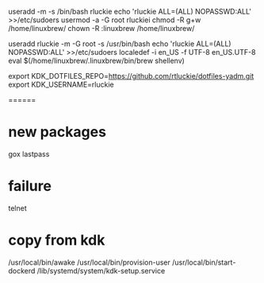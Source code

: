 useradd -m -s /bin/bash rluckie
echo 'rluckie ALL=(ALL) NOPASSWD:ALL' >>/etc/sudoers
usermod -a -G root rluckiei
chmod -R g+w /home/linuxbrew/
chown -R :linuxbrew /home/linuxbrew/


useradd rluckie -m -G root -s /usr/bin/bash
echo 'rluckie ALL=(ALL) NOPASSWD:ALL' >>/etc/sudoers
localedef -i en_US -f UTF-8 en_US.UTF-8 
eval $(/home/linuxbrew/.linuxbrew/bin/brew shellenv)

export KDK_DOTFILES_REPO=https://github.com/rtluckie/dotfiles-yadm.git
export KDK_USERNAME=rluckie


====== 
# new packages

gox
lastpass

# failure

telnet


# copy from kdk

/usr/local/bin/awake
/usr/local/bin/provision-user
/usr/local/bin/start-dockerd
/lib/systemd/system/kdk-setup.service
